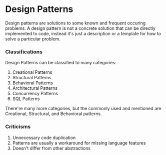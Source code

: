 # Design Patterns

Design patterns are solutions to some known and frequent occuring problems. A design pattern is not a concrete solution that can be directly implemented to code, instead it's just a description or a template for how to solve a particular problem.

### Classifications

Design Patterns can be classified to many categories:

1. Creational Patterns
2. Structural Patterns
3. Behavioral Patterns
4. Architectural Patterns
5. Concurrency Patterns
6. SQL Patterns

There're many more categories, but the commonly used and mentioned are Creational, Structural, and Behavioral patterns.

### Criticisms

1. Unnecessary code duplication
2. Patterns are usually a workaround for missing language features
3. Doesn't differ from other abstractions
